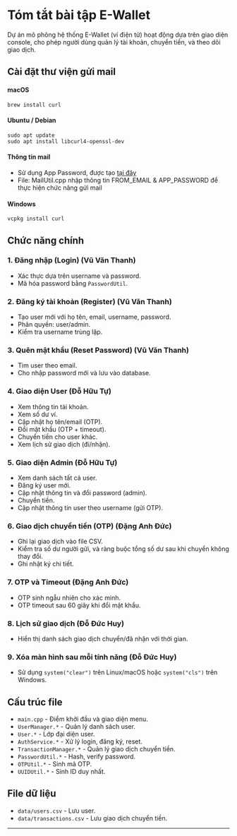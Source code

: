 # Tóm tắt bài tập E-Wallet
Dự án mô phông hệ thống E-Wallet (ví điện tử) hoạt động dựa trên giao diện console, cho phép người dùng quản lý tài khoản, chuyển tiền, và theo dõi giao dịch.

## Cài đặt thư viện gửi mail

#### macOS
```bsh
brew install curl
```

#### Ubuntu / Debian
```bsh
sudo apt update
sudo apt install libcurl4-openssl-dev
```

#### Thông tin mail
- Sử dụng App Password, được tạo [tại đây](https://myaccount.google.com/apppasswords)
- File: MailUtil.cpp nhập thông tin FROM_EMAIL & APP_PASSWORD để thực hiện chức năng gửi mail

#### Windows
```bsh
vcpkg install curl
```

## Chức năng chính

### 1. Đăng nhập (Login) (Vũ Văn Thanh)
- Xác thực dựa trên username và password.
- Mã hóa password bằng `PasswordUtil`.

### 2. Đăng ký tài khoản (Register) (Vũ Văn Thanh)
- Tạo user mới với họ tên, email, username, password.
- Phân quyền: user/admin.
- Kiểm tra username trùng lặp.

### 3. Quên mật khẩu (Reset Password) (Vũ Văn Thanh)
- Tìm user theo email.
- Cho nhập password mới và lưu vào database.

### 4. Giao diện User (Đỗ Hữu Tự)
- Xem thông tin tài khoản.
- Xem số dư ví.
- Cập nhật họ tên/email (OTP).
- Đổi mật khẩu (OTP + timeout).
- Chuyển tiền cho user khác.
- Xem lịch sử giao dịch (đi/nhận).

### 5. Giao diện Admin (Đỗ Hữu Tự)
- Xem danh sách tất cả user.
- Đăng ký user mới.
- Cập nhật thông tin và đổi password (admin).
- Chuyển tiền.
- Cập nhật thông tin user theo username (gửi OTP).

### 6. Giao dịch chuyển tiền (OTP) (Đặng Anh Đức)
- Ghi lại giao dịch vào file CSV.
- Kiểm tra số dư người gửi, và ràng buộc tổng số dư sau khi chuyển không thay đổi.
- Ghi nhật ký chi tiết.

### 7. OTP và Timeout (Đặng Anh Đức)
- OTP sinh ngẫu nhiên cho xác minh.
- OTP timeout sau 60 giây khi đổi mật khẩu.

### 8. Lịch sử giao dịch (Đỗ Đức Huy)
- Hiển thị danh sách giao dịch chuyển/đã nhận với thời gian.

### 9. Xóa màn hình sau mỗi tính năng (Đỗ Đức Huy)
- Sử dụng `system("clear")` trên Linux/macOS hoặc `system("cls")` trên Windows.

## Cấu trúc file
- `main.cpp` - Điểm khởi đầu và giao diện menu.
- `UserManager.*` - Quản lý danh sách user.
- `User.*` - Lớp đại diện user.
- `AuthService.*` - Xử lý login, đăng ký, reset.
- `TransactionManager.*` - Quản lý giao dịch chuyển tiền.
- `PasswordUtil.*` - Hash, verify password.
- `OTPUtil.*` - Sinh mã OTP.
- `UUIDUtil.*` - Sinh ID duy nhất.

## File dữ liệu
- `data/users.csv` - Lưu user.
- `data/transactions.csv` - Lưu giao dịch chuyển tiền.

---
